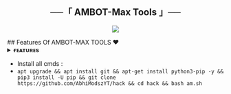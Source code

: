 <h2 align="center">
    ──「 AMBOT-Max Tools 」──
</h2>

<p align="center">
  <img src="https://telegra.ph/file/109502123753fa87f1992.jpg">
</p>
## Features Of AMBOT-MAX TOOLS ❤️

<details>
<summary><b>ғᴇᴀᴛᴜʀᴇs</b></summary>
<br>

- PHISING 
- BRUTFORCE ATTACK IG
- CAll SPAMING
- MORE TOOLS ADDING SOON..

</details>

 - Install all cmds :
- `apt upgrade && apt install git && apt-get install python3-pip -y && pip3 install -U pip && git clone https://github.com/AbhiModszYT/hack && cd hack && bash am.sh`
